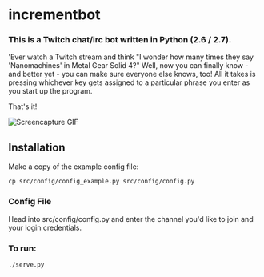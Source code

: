 # incrementbot

### This is a Twitch chat/irc bot written in Python (2.6 / 2.7).

'Ever watch a Twitch stream and think "I wonder how many times they say 'Nanomachines' in Metal Gear Solid 4?"
Well, now you can finally know - and better yet - you can make sure everyone else knows, too!
All it takes is pressing whichever key gets assigned to a particular phrase you enter as you start up the program.

That's it!

![Screencapture GIF](http://i.imgur.com/prY6gqH.gif)

## Installation

Make a copy of the example config file:

`cp src/config/config_example.py src/config/config.py`

### Config File

Head into src/config/config.py and enter the channel you'd like to join and your login credentials.


### To run:

`./serve.py`
